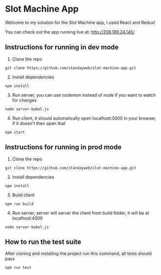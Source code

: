 # Slot Machine App

Welcome to my solution for the Slot Machine app, I used React and Redux!

You can check out the app running live at: http://206.189.24.145/

## Instructions for running in dev mode

1.  Clone the repo

```
git clone https://github.com/standayweb/slot-machine-app.git
```

2.  Install dependencies

```
npm install
```

3.  Run server, you can use nodemon instead of node if you want to watch for changes

```
node server-babel.js
```

4.  Run client, it should automatically open localhost:3000 in your browser, if it doesn't then open that

```
npm start
```

## Instructions for running in prod mode

1.  Clone the repo

```
git clone https://github.com/standayweb/slot-machine-app.git
```

2.  Install dependencies

```
npm install
```

3.  Build client

```
npm run build
```

4.  Run server, server will server the client from build folder, it will be at localhost:4000

```
node server-babel.js
```

## How to run the test suite

After cloning and installing the project run this command, all tests should pass

```
npm run test
```
